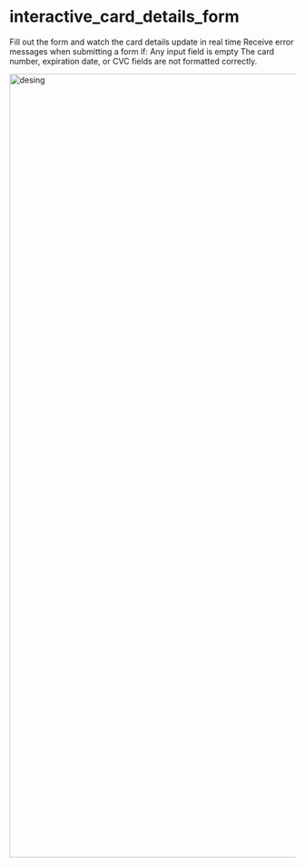 # interactive_card_details_form

Fill out the form and watch the card details update in real time
Receive error messages when submitting a form if:
Any input field is empty
The card number, expiration date, or CVC fields are not formatted correctly.



<img width="1381" alt="desing" src="https://user-images.githubusercontent.com/90634573/195344555-a30c5918-58b1-44eb-9e41-c955bc6ba027.png">
